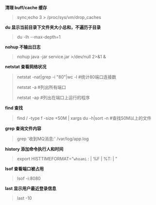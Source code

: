 

**清理 buff/cache 缓存**
> sync;echo 3 > /proc/sys/vm/drop_caches

**du 显示当前目录下文件夹大小总和，不遍历子目录** 
> du  -lh  --max-depth=1

**nohup 不输出日志**
> nohup java -jar service.jar >/dev/null 2>&1 & 

**netstat 查看网络状况**
> netstat -nat|grep -i "80"|wc -l      #统计80端口连接数 
> 
> netstat -a      #列出所有端口
> 
> netstat -ap    #列出在端口上运行的程序

**find 查找**
> find / -type f -size +50M | xargs du -h|sort -n   #查找50M以上的文件

**grep 查询文件内容**
> grep '收到MQ消息:' /var/log/app.log

**history 添加命令执行人和时间**
> export HISTTIMEFORMAT="`whoami` : | %F | %T: | "

**lsof 查看端口被占用**
> lsof -i:8080

**last 显示用户最近登录信息**
> last  -10          

